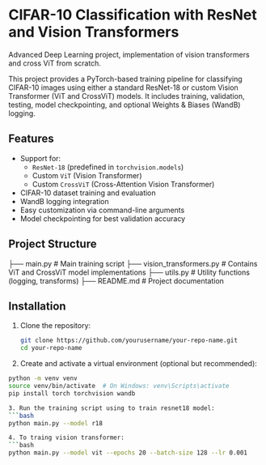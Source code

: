 # CIFAR-10 Classification with ResNet and Vision Transformers
Advanced Deep Learning project, implementation of vision transformers and cross ViT from scratch.

This project provides a PyTorch-based training pipeline for classifying CIFAR-10 images using either a standard ResNet-18 or custom Vision Transformer (ViT and CrossViT) models. It includes training, validation, testing, model checkpointing, and optional Weights & Biases (WandB) logging.

## Features

- Support for:
  - `ResNet-18` (predefined in `torchvision.models`)
  - Custom `ViT` (Vision Transformer)
  - Custom `CrossViT` (Cross-Attention Vision Transformer)
- CIFAR-10 dataset training and evaluation
- WandB logging integration
- Easy customization via command-line arguments
- Model checkpointing for best validation accuracy

## Project Structure

├── main.py # Main training script
├── vision_transformers.py # Contains ViT and CrossViT model implementations
├── utils.py # Utility functions (logging, transforms)
├── README.md # Project documentation


## Installation

1. Clone the repository:
   ```bash
   git clone https://github.com/yourusername/your-repo-name.git
   cd your-repo-name
   
2. Create and activate a virtual environment (optional but recommended):
  ```bash
  python -m venv venv
  source venv/bin/activate  # On Windows: venv\Scripts\activate
  pip install torch torchvision wandb

3. Run the training script using to train resnet18 model:
  ```bash
  python main.py --model r18

4. To traing vision transformer:
  ```bash
  python main.py --model vit --epochs 20 --batch-size 128 --lr 0.001



